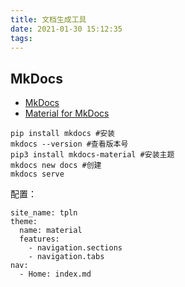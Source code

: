 ```yaml
---
title: 文档生成工具
date: 2021-01-30 15:12:35
tags:
---
```


## MkDocs

* [MkDocs](https://www.mkdocs.org/)
* [Material for MkDocs](https://squidfunk.github.io/mkdocs-material/getting-started/)

```
pip install mkdocs #安装
mkdocs --version #查看版本号
pip3 install mkdocs-material #安装主题
mkdocs new docs #创建
mkdocs serve
```

配置：

```
site_name: tpln
theme:
  name: material
  features:
    - navigation.sections
    - navigation.tabs
nav:
  - Home: index.md
```


